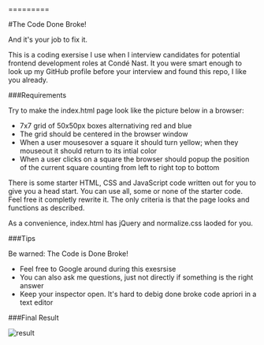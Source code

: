 =========

#The Code Done Broke!

And it's your job to fix it.

This is a coding exersise I use when I interview candidates for potential frontend development roles at Condé Nast. It you were smart enough to look up my GitHub profile before your interview and found this repo, I like you already.

###Requirements

Try to make the index.html page look like the picture below in a browser:

* 7x7 grid of 50x50px boxes alternativing red and blue
* The grid should be centered in the browser window
* When a user mousesover a square it should turn yellow; when they mouseout it should return to its intial color
* When a user clicks on a square the browser should popup the position of the current square counting from left to right top to bottom

There is some starter HTML, CSS and JavaScript code written out for you to give you a head start. You can use all, some or none of the starter code. Feel free it completly rewrite it. The only criteria is that the page looks and functions as described. 

As a convenience, index.html has jQuery and normalize.css laoded for you.

###Tips

Be warned: The Code is Done Broke!

* Feel free to Google around during this exesrsise
* You can also ask me questions, just not directly if something is the right answer
* Keep your inspector open. It's hard to debig done broke code apriori in a text editor

###Final Result

![result](https://raw.githubusercontent.com/spencerbeggs/The-Code-Done-Broke-/master/lib/result.png "Final result")
